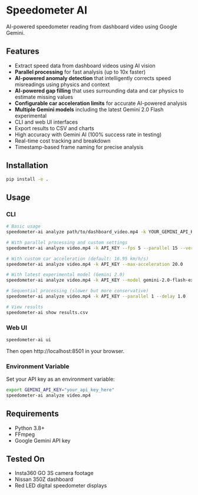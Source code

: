 # Speedometer AI

AI-powered speedometer reading from dashboard video using Google Gemini.

## Features

- Extract speed data from dashboard videos using AI vision
- **Parallel processing** for fast analysis (up to 10x faster)
- **AI-powered anomaly detection** that intelligently corrects speed misreadings using physics and context
- **AI-powered gap filling** that uses surrounding data and car physics to estimate missing values
- **Configurable car acceleration limits** for accurate AI-powered analysis
- **Multiple Gemini models** including the latest Gemini 2.0 Flash experimental
- CLI and web UI interfaces
- Export results to CSV and charts
- High accuracy with Gemini AI (100% success rate in testing)
- Real-time cost tracking and breakdown
- Timestamp-based frame naming for precise analysis

## Installation

```bash
pip install -e .
```

## Usage

### CLI

```bash
# Basic usage
speedometer-ai analyze path/to/dashboard_video.mp4 -k YOUR_GEMINI_API_KEY

# With parallel processing and custom settings  
speedometer-ai analyze video.mp4 -k API_KEY --fps 5 --parallel 15 --verbose

# With custom car acceleration (default: 16.95 km/h/s)
speedometer-ai analyze video.mp4 -k API_KEY --max-acceleration 20.0

# With latest experimental model (Gemini 2.0)
speedometer-ai analyze video.mp4 -k API_KEY --model gemini-2.0-flash-exp

# Sequential processing (slower but more conservative)
speedometer-ai analyze video.mp4 -k API_KEY --parallel 1 --delay 1.0

# View results
speedometer-ai show results.csv
```

### Web UI

```bash
speedometer-ai ui
```

Then open http://localhost:8501 in your browser.

### Environment Variable

Set your API key as an environment variable:

```bash
export GEMINI_API_KEY="your_api_key_here"
speedometer-ai analyze video.mp4
```

## Requirements

- Python 3.8+
- FFmpeg
- Google Gemini API key

## Tested On

- Insta360 GO 3S camera footage
- Nissan 350Z dashboard
- Red LED digital speedometer displays